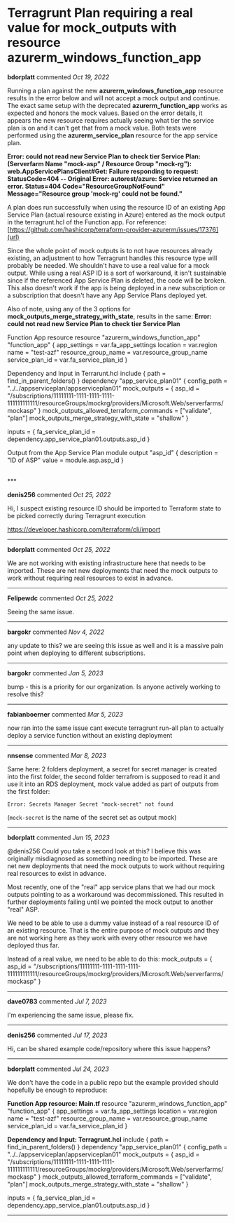 # Terragrunt Plan requiring a real value for mock_outputs with resource azurerm_windows_function_app

**bdorplatt** commented *Oct 19, 2022*

Running a plan against the new **azurerm_windows_function_app** resource results in the error below and will not accept a mock output and continue. The exact same setup with the deprecated **azurerm_function_app** works as expected and honors the mock values. Based on the error details, it appears the new resource requires actually seeing what tier the service plan is on and it can't get that from a mock value. Both tests were performed using the **azurerm_service_plan** resource for the app service plan.

**Error: could not read new Service Plan to check tier Service Plan: (Serverfarm Name "mock-asp" / Resource Group "mock-rg"): web.AppServicePlansClient#Get: Failure responding to request: StatusCode=404 -- Original Error: autorest/azure: Service returned an error. Status=404 Code="ResourceGroupNotFound" Message="Resource group 'mock-rg' could not be found."**

A plan does run successfully when using the resource ID of an existing App Service Plan (actual resource existing in Azure) entered as the mock output in the terragrunt.hcl of the Function app. For reference: [https://github.com/hashicorp/terraform-provider-azurerm/issues/17376](url)

Since the whole point of mock outputs is to not have resources already existing, an adjustment to how Terragrunt handles this resource type will probably be needed. We shouldn't have to use a real value for a mock output. While using a real ASP ID is a sort of workaround, it isn't sustainable since if the referenced App Service Plan is deleted, the code will be broken. This also doesn't work if the app is being deployed in a new subscription or a subscription that doesn't have any App Service Plans deployed yet.

Also of note, using any of the 3 options for **mock_outputs_merge_strategy_with_state**, results in the same: **Error: could not read new Service Plan to check tier Service Plan**

Function App resource
resource "azurerm_windows_function_app" "function_app" {
app_settings = var.fa_app_settings
location = var.region
name = "test-azf"
resource_group_name = var.resource_group_name
service_plan_id = var.fa_service_plan_id
}

Dependency and Input in Terrarunt.hcl
include {
path = find_in_parent_folders()
}
dependency "app_service_plan01" {
config_path = "../../appserviceplan/appserviceplan01"
mock_outputs = {
asp_id = "/subscriptions/11111111-1111-1111-1111-111111111111/resourceGroups/mockrg/providers/Microsoft.Web/serverfarms/mockasp"
}
mock_outputs_allowed_terraform_commands = ["validate", "plan"]
mock_outputs_merge_strategy_with_state = "shallow"
}

inputs = {
fa_service_plan_id = dependency.app_service_plan01.outputs.asp_id
}

Output from the App Service Plan module
output "asp_id" {
description = "ID of ASP"
value = module.asp.asp_id
}


<br />
***


**denis256** commented *Oct 25, 2022*

Hi,
I suspect existing resource ID should be imported to Terraform state to be picked correctly during Terragrunt execution

https://developer.hashicorp.com/terraform/cli/import
***

**bdorplatt** commented *Oct 25, 2022*



We are not working with existing infrastructure here that needs to be imported. These are net new deployments that need the mock outputs to work without requiring real resources to exist in advance.

***

**Felipewdc** commented *Oct 25, 2022*

Seeing the same issue.
***

**bargokr** commented *Nov 4, 2022*

any update to this? we are seeing this issue as well and it is a massive pain point when deploying to different subscriptions.
***

**bargokr** commented *Jan 5, 2023*

bump - this is a priority for our organization. Is anyone actively working to resolve this?
***

**fabianboerner** commented *Mar 5, 2023*

now ran into the same issue cant execute terragrunt run-all plan to actually deploy a service function without an existing deployment
***

**nnsense** commented *Mar 8, 2023*

Same here: 2 folders deployment, a secret for secret manager is created into the first folder, the second folder terrafrom is supposed to read it and use it into an RDS deployment, mock value added as part of outputs from the first folder:

```
Error: Secrets Manager Secret "mock-secret" not found
```
(`mock-secret` is the name of the secret set as output mock)
***

**bdorplatt** commented *Jun 15, 2023*

 @denis256 Could you take a second look at this? I believe this was originally misdiagnosed as something needing to be imported.
These are net new deployments that need the mock outputs to work without requiring real resources to exist in advance.

Most recently, one of the "real" app service plans that we had our mock outputs pointing to as a workaround was decommissioned. This resulted in further deployments failing until we pointed the mock output to another "real" ASP.

We need to be able to use a dummy value instead of a real resource ID of an existing resource. That is the entire purpose of mock outputs and they are not working here as they work with every other resource we have deployed thus far. 

Instead of a real value, we need to be able to do this:
mock_outputs = {
asp_id = "/subscriptions/11111111-1111-1111-1111-111111111111/resourceGroups/mockrg/providers/Microsoft.Web/serverfarms/mockasp"
}

***

**dave0783** commented *Jul 7, 2023*

I'm experiencing the same issue, please fix.
***

**denis256** commented *Jul 17, 2023*

Hi, 
can be shared example code/repository where this issue happens?
***

**bdorplatt** commented *Jul 24, 2023*

We don't have the code in a public repo but the example provided should hopefully be enough to reproduce:

**Function App resource: Main.tf**
resource "azurerm_windows_function_app" "function_app" {
app_settings = var.fa_app_settings
location = var.region
name = "test-azf"
resource_group_name = var.resource_group_name
service_plan_id = var.fa_service_plan_id
}

**Dependency and Input: Terragrunt.hcl**
include {
path = find_in_parent_folders()
}
dependency "app_service_plan01" {
config_path = "../../appserviceplan/appserviceplan01"
mock_outputs = {
asp_id = "/subscriptions/11111111-1111-1111-1111-111111111111/resourceGroups/mockrg/providers/Microsoft.Web/serverfarms/mockasp"
}
mock_outputs_allowed_terraform_commands = ["validate", "plan"]
mock_outputs_merge_strategy_with_state = "shallow"
}

inputs = {
fa_service_plan_id = dependency.app_service_plan01.outputs.asp_id
}

***

